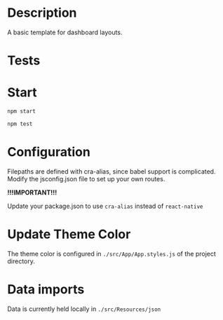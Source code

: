 # Description
A basic template for dashboard layouts.

# Tests

# Start
```bash
npm start
```

```bash
npm test
```

# Configuration
Filepaths are defined with cra-alias, since babel support is complicated.
Modify the jsconfig.json file to set up your own routes.

**!!!IMPORTANT!!!** 

Update your package.json to use `cra-alias` instead of `react-native`

# Update Theme Color
The theme color is configured in `./src/App/App.styles.js` of the project directory.

# Data imports
Data is currently held locally in `./src/Resources/json`